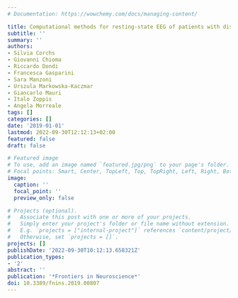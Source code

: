 ```yaml
---
# Documentation: https://wowchemy.com/docs/managing-content/

title: Computational methods for resting-state EEG of patients with disorders of consciousness
subtitle: ''
summary: ''
authors:
- Silvia Corchs
- Giovanni Chioma
- Riccardo Dondi
- Francesca Gasparini
- Sara Manzoni
- Urszula Markowska-Kaczmar
- Giancarlo Mauri
- Italo Zoppis
- Angela Morreale
tags: []
categories: []
date: '2019-01-01'
lastmod: 2022-09-30T12:12:13+02:00
featured: false
draft: false

# Featured image
# To use, add an image named `featured.jpg/png` to your page's folder.
# Focal points: Smart, Center, TopLeft, Top, TopRight, Left, Right, BottomLeft, Bottom, BottomRight.
image:
  caption: ''
  focal_point: ''
  preview_only: false

# Projects (optional).
#   Associate this post with one or more of your projects.
#   Simply enter your project's folder or file name without extension.
#   E.g. `projects = ["internal-project"]` references `content/project/deep-learning/index.md`.
#   Otherwise, set `projects = []`.
projects: []
publishDate: '2022-09-30T10:12:13.658321Z'
publication_types:
- '2'
abstract: ''
publication: '*Frontiers in Neuroscience*'
doi: 10.3389/fnins.2019.00807
---
```

